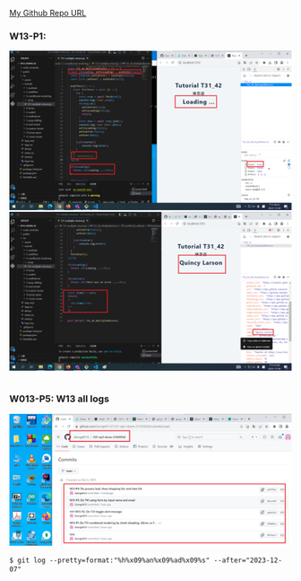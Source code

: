 [My Github Repo URL](https://github.com/George0113/1121-wp1-demo-211410542.git)

### W13-P1:

![](w13-p1-1.png)
![](w13-p1-2.png)

```

```

### W013-P5: W13 all logs

![](w13-p5.png)

```
$ git log --pretty=format:"%h%x09%an%x09%ad%x09%s" --after="2023-12-07"

```
